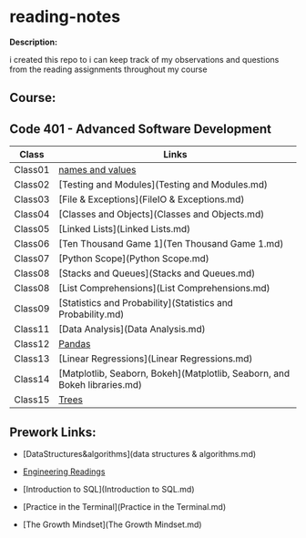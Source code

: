 # reading-notes
**Description:**

i created  this repo to i can keep track of my observations and questions from the reading assignments throughout my course
## Course:

##  Code 401 - Advanced Software Development

|   **Class**   |   **Links**            |
| ------------- | ---------------------- |
| Class01 | [names and values](Class01.md)  |
| Class02 | [Testing and Modules](Testing and Modules.md)  |
| Class03 | [File & Exceptions](FileIO & Exceptions.md)  |
| Class04 | [Classes and Objects](Classes and Objects.md)  |
| Class05 | [Linked Lists](Linked Lists.md)  |
| Class06 | [Ten Thousand Game 1](Ten Thousand Game 1.md)  |
| Class07 | [Python Scope](Python Scope.md)  |
| Class08 | [Stacks and Queues](Stacks and Queues.md)  |
| Class08 | [List Comprehensions](List Comprehensions.md)  |
| Class09 | [Statistics and Probability](Statistics and Probability.md)  |
| Class11 | [Data Analysis](Data Analysis.md)  |
| Class12 | [Pandas](Pandas.md)  |
| Class13 | [Linear Regressions](Linear Regressions.md)  |
| Class14 | [Matplotlib, Seaborn, Bokeh](Matplotlib, Seaborn, and Bokeh libraries.md)  |
| Class15 | [Trees](Trees.md)  |

## Prework Links:

* [DataStructures&algorithms](data structures & algorithms.md)

* [Engineering Readings](problemsSolving.md)

* [Introduction to SQL](Introduction to SQL.md)

* [Practice in the Terminal](Practice in the Terminal.md)

* [The Growth Mindset](The Growth Mindset.md)






